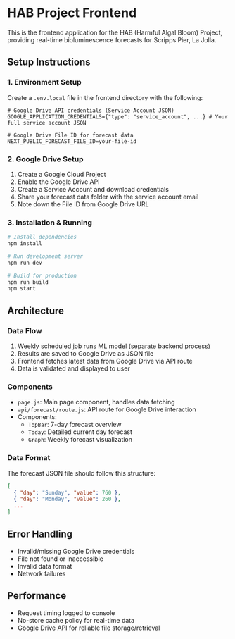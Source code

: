 # HAB Project Frontend

This is the frontend application for the HAB (Harmful Algal Bloom) Project, providing real-time bioluminescence forecasts for Scripps Pier, La Jolla.

## Setup Instructions

### 1. Environment Setup

Create a `.env.local` file in the frontend directory with the following:

```env
# Google Drive API credentials (Service Account JSON)
GOOGLE_APPLICATION_CREDENTIALS={"type": "service_account", ...} # Your full service account JSON

# Google Drive File ID for forecast data
NEXT_PUBLIC_FORECAST_FILE_ID=your-file-id
```

### 2. Google Drive Setup

1. Create a Google Cloud Project
2. Enable the Google Drive API
3. Create a Service Account and download credentials
4. Share your forecast data folder with the service account email
5. Note down the File ID from Google Drive URL

### 3. Installation & Running

```bash
# Install dependencies
npm install

# Run development server
npm run dev

# Build for production
npm run build
npm start
```

## Architecture

### Data Flow
1. Weekly scheduled job runs ML model (separate backend process)
2. Results are saved to Google Drive as JSON file
3. Frontend fetches latest data from Google Drive via API route
4. Data is validated and displayed to user

### Components
- `page.js`: Main page component, handles data fetching
- `api/forecast/route.js`: API route for Google Drive interaction
- Components:
  - `TopBar`: 7-day forecast overview
  - `Today`: Detailed current day forecast
  - `Graph`: Weekly forecast visualization

### Data Format
The forecast JSON file should follow this structure:
```json
[
  { "day": "Sunday", "value": 760 },
  { "day": "Monday", "value": 260 },
  ...
]
```

## Error Handling
- Invalid/missing Google Drive credentials
- File not found or inaccessible
- Invalid data format
- Network failures

## Performance
- Request timing logged to console
- No-store cache policy for real-time data
- Google Drive API for reliable file storage/retrieval
